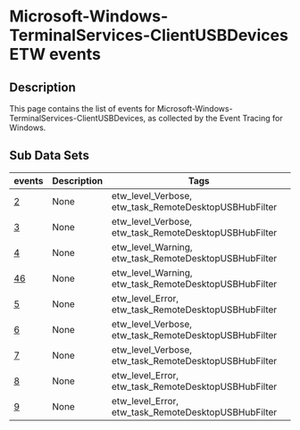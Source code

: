 # Microsoft-Windows-TerminalServices-ClientUSBDevices ETW events

## Description
This page contains the list of events for Microsoft-Windows-TerminalServices-ClientUSBDevices, as collected by the Event Tracing for Windows.

## Sub Data Sets
|events|Description|Tags|
|---|---|---|
|[2](events/event-2.md)|None|etw_level_Verbose, etw_task_RemoteDesktopUSBHubFilter|
|[3](events/event-3.md)|None|etw_level_Verbose, etw_task_RemoteDesktopUSBHubFilter|
|[4](events/event-4.md)|None|etw_level_Warning, etw_task_RemoteDesktopUSBHubFilter|
|[46](events/event-46.md)|None|etw_level_Warning, etw_task_RemoteDesktopUSBHubFilter|
|[5](events/event-5.md)|None|etw_level_Error, etw_task_RemoteDesktopUSBHubFilter|
|[6](events/event-6.md)|None|etw_level_Verbose, etw_task_RemoteDesktopUSBHubFilter|
|[7](events/event-7.md)|None|etw_level_Verbose, etw_task_RemoteDesktopUSBHubFilter|
|[8](events/event-8.md)|None|etw_level_Error, etw_task_RemoteDesktopUSBHubFilter|
|[9](events/event-9.md)|None|etw_level_Error, etw_task_RemoteDesktopUSBHubFilter|
